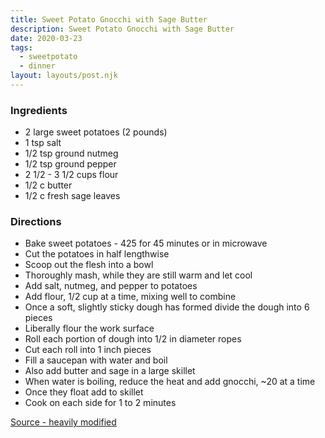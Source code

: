 ```yaml
---
title: Sweet Potato Gnocchi with Sage Butter
description: Sweet Potato Gnocchi with Sage Butter
date: 2020-03-23
tags:
  - sweetpotato
  - dinner
layout: layouts/post.njk
---
```


### Ingredients

- 2 large sweet potatoes (2 pounds)
- 1 tsp salt
- 1/2 tsp ground nutmeg
- 1/2 tsp ground pepper
- 2 1/2 - 3 1/2 cups flour
- 1/2 c butter
- 1/2 c fresh sage leaves

### Directions

- Bake sweet potatoes - 425 for 45 minutes or in microwave
- Cut the potatoes in half lengthwise
- Scoop out the flesh into a bowl
- Thoroughly mash, while they are still warm and let cool
- Add salt, nutmeg, and pepper to potatoes
- Add flour, 1/2 cup at a time, mixing well to combine
- Once a soft, slightly sticky dough has formed divide the dough into 6 pieces
- Liberally flour the work surface
- Roll each portion of dough into 1/2 in diameter ropes
- Cut each roll into 1 inch pieces
- Fill a saucepan with water and boil
- Also add butter and sage in a large skillet
- When water is boiling, reduce the heat and add gnocchi, ~20 at a time
- Once they float add to skillet
- Cook on each side for 1 to 2 minutes

[Source - heavily modified](https://www.epicurious.com/recipes/food/views/sweet-potato-gnocchi-with-brown-butter-and-sage-233379)
